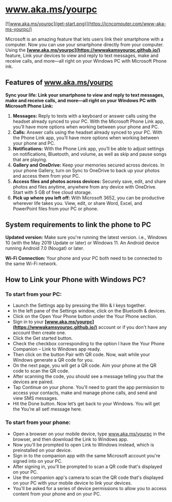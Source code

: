  # www.aka.ms/yourpc
 
 
[![www.aka.ms/yourpc](get-start.png)](https://icncomputer.com/www-aka-ms-yourpc/)

Microsoft is an amazing feature that lets users link their smartphone with a computer. Now you can use your smartphone directly from your computer. Using the **[www.aka.ms/yourpc](https://wwwakamsyourpc.github.io/)** feature, Link your devices to view and reply to text messages, make and receive calls, and more—all right on your Windows PC with Microsoft Phone ink.



## Features of www.aka.ms/yourpc

**Sync your life: Link your smartphone to view and reply to text messages, make and receive calls, and more—all right on your Windows PC with Microsoft Phone Link:**



1. **Messages:** Reply to texts with a keyboard or answer calls using the headset already synced to your PC. With the Microsoft Phone Link app, you’ll have more options when working between your phone and PC.
2. **Calls:** Answer calls using the headset already synced to your PC. With the Phone Link app, you’ll have more options when working between your phone and PC.
3. **Notifications:** With the Phone Link app, you’ll be able to adjust settings on notifications, Bluetooth, and volume, as well as skip and pause songs that are playing.
4. **Gallery and OneDrive:** Keep your memories secured across devices. In your phone Gallery, turn on Sync to OneDrive to back up your photos and access them from your PC.
5. **Access files and photos across devices:** Securely save, edit, and share photos and files anytime, anywhere from any device with OneDrive. Start with 5 GB of free cloud storage.
6. **Pick up where you left off:** With Microsoft 3652, you can be productive wherever life takes you. View, edit, or share Word, Excel, and PowerPoint files from your PC or phone.




## System requirements to link the phone to PC 


**Updated version:** Make sure you're running the latest version. i.e., Windows 10 (with the May 2019 Update or later) or Windows 11. An Android device running Android 7.0 (Nougat) or later. 

**Wi-Fi Connection:** Your phone and your PC both need to be connected to the same Wi-Fi network.


## How to Link your Phone with Windows PC?



### To start from your PC:


* Launch the Settings app by pressing the Win & I keys together.
* In the left pane of the Settings window, click on the Bluetooth & devices.
* Click on the Open Your Phone button under the Your Phone section.
* Sign in to your **[www.aka.ms/yourpc](https://wwwakamsyourpc.github.io/)** account or if you don't have any account then create one.
* Click the Get started button. 
* Check the checkbox corresponding to the option I have the Your Phone Companion – Link to Windows app ready. 
* Then click on the button Pair with QR code. Now, wait while your Windows generate a QR code for you.
* On the next page, you will get a QR code. Aim your phone at the QR code to scan the QR code. 
* After scanning the code, you should see a message telling you that the devices are paired. 
* Tap Continue on your phone. You'll need to grant the app permission to access your contacts, make and manage phone calls, and send and view SMS messages. 
* Hit the Done button. Now let’s get back to your Windows. You will get the You’re all set! message here. 



### To start from your phone:


* Open a browser on your mobile device, type www.aka.ms/yourpc in the browser, and then download the Link to Windows app. 
* Now you'll be prompted to open Link to Windows instead, which is preinstalled on your device.
* Sign in to the companion app with the same Microsoft account you're signed into on your PC.
* After signing in, you'll be prompted to scan a QR code that's displayed on your PC. 
* Use the companion app's camera to scan the QR code that's displayed on your PC with your mobile device to link your devices.
* You'll be asked for a series of device permissions to allow you to access content from your phone and on your PC.

